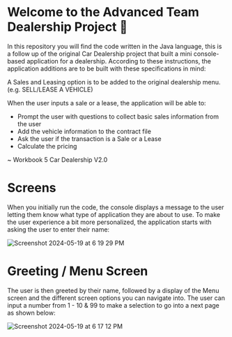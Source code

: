 # Welcome to the Advanced Team Dealership Project 🚗

In this repository you will find the code written in the Java language, this is a follow up of the original Car Dealership project that built a mini console-based application for a dealership. According to these instructions, the application additions are to be built with these specifications in mind:

A Sales and Leasing option is to be added to the original dealership menu. (e.g. SELL/LEASE A VEHICLE)

When the user inputs a sale or a lease, the application will be able to:
- Prompt the user with questions to collect basic sales information from the user
- Add the vehicle information to the contract file
- Ask the user if the transaction is a Sale or a Lease
- Calculate the pricing

~ Workbook 5 Car Dealership V2.0

# Screens
When you initially run the code, the console displays a message to the user letting them know what type of application they are about to use. To make the user experience a bit more personalized, the application starts with asking the user to enter their name:

![Screenshot 2024-05-19 at 6 19 29 PM](https://github.com/Reyna221b/team-car-dealership/assets/99916123/97ae3180-0028-43fc-bced-761f1fb17adc)

# Greeting / Menu Screen
The user is then greeted by their name, followed by a display of the Menu screen and the different screen options you can navigate into. The user can input a number from 1 - 10 & 99 to make a selection to go into a next page as shown below:

![Screenshot 2024-05-19 at 6 17 12 PM](https://github.com/Reyna221b/team-car-dealership/assets/99916123/5db5a307-5a5a-478b-a0b8-4db893c59de0)
